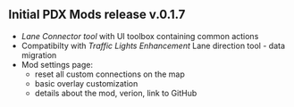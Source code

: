 ﻿## Initial PDX Mods release v.0.1.7
- _Lane Connector tool_ with UI toolbox containing common actions
- Compatibilty with _Traffic Lights Enhancement_ Lane direction tool - data migration
- Mod settings page: 
  - reset all custom connections on the map
  - basic overlay customization
  - details about the mod, verion, link to GitHub